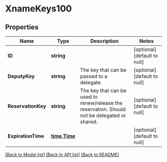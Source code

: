 # XnameKeys100

## Properties
Name | Type | Description | Notes
------------ | ------------- | ------------- | -------------
**ID** | **string** |  | [optional] [default to null]
**DeputyKey** | **string** | The key that can be passed to a delegate. | [optional] [default to null]
**ReservationKey** | **string** | The key that can be used to renew/release the reservation. Should not be delegated or shared. | [optional] [default to null]
**ExpirationTime** | [**time.Time**](time.Time.md) |  | [optional] [default to null]

[[Back to Model list]](../README.md#documentation-for-models) [[Back to API list]](../README.md#documentation-for-api-endpoints) [[Back to README]](../README.md)

